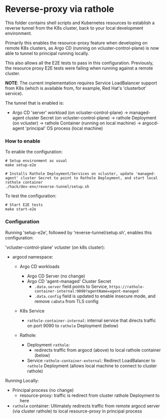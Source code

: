 # Reverse-proxy via rathole

This folder contains shell scripts and Kubernetes resources to establish a reverse tunnel from the K8s cluster, back to your local development environment.

Primarily this enables the resource-proxy feature when developing on remote K8s clusters, as Argo CD (running on vcluster-control-plane) is now able to tunnel to principal running locally.

This also allows all the E2E tests to pass in this configuration. Previously, the resource proxy E2E tests were failing when running against a remote cluster.


**NOTE**: The current implementation requires Service LoadBalancer support from K8s (which is available from, for example, Red Hat's 'clusterbot' service).

The tunnel that is enabled is:
* Argo CD 'server' workload  (on vcluster-control-plane) -> managed-agent cluster Secret (on vcluster-control-plane) -> rathole Deployment (on vcluster) -> rathole Container (running on local machine) -> argocd-agent 'principal' OS process (local machine)



### How to enable

To enable the configuration:

```
# Setup environment as usual
make setup-e2e

# Installs Rathole Deployment/Services on vcluster, update 'managed-agent' cluster Secret to point to Rathole Deployment, and start local rathole container
./hack/dev-env/reverse-tunnel/setup.sh

```

To test the configuration:

```
# Start E2E tests
make start-e2e
```



### Configuration

Running 'setup-e2e', followed by 'reverse-tunnel/setup.sh', enables this configuration:


'vcluster-control-plane' vcluster (on k8s cluster):
- argocd namespace:
    - Argo CD workloads
        - Argo CD Server (no change)
        - Argo CD 'agent-managed' Cluster Secret
            - `.data.server` field points to Service, `https://rathole-container-internal:9090?agentName=agent-managed`
            - `.data.config` field is updated to enable insecure mode, and remove `caData` from TLS config
    - K8s Service
        - `rathole-container-internal`: internal service that directs traffic on port 9090 to `rathole` Deployment (below)

    - Rathole:
        - Deployment `rathole`:
            - redirects traffic from argocd (above) to local rathole container (below)
        - Service `rathole-container-external`: Redirect LoadBalancer to `rathole` Deployment (allows local machine to connect to cluster rathole)

Running Locally:
- Principal process (no change)
    - resource-proxy: traffic is redirect from cluster rathole Deployment to here
- `rathole` container: Ultimately redirects traffic from remote argocd server (via cluster rathole) to local resource-proxy in principal process
